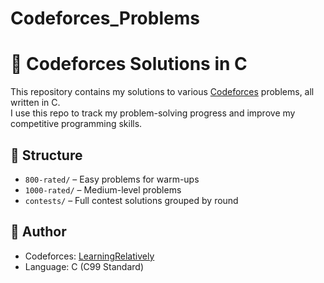 # Codeforces_Problems
# 🚀 Codeforces Solutions in C

This repository contains my solutions to various [Codeforces](https://codeforces.com/) problems, all written in C.  
I use this repo to track my problem-solving progress and improve my competitive programming skills.

## 📁 Structure

- `800-rated/` – Easy problems for warm-ups  
- `1000-rated/` – Medium-level problems  
- `contests/` – Full contest solutions grouped by round

## 🧠 Author

- Codeforces: [LearningRelatively](https://codeforces.com/profile/myhandle)
- Language: C (C99 Standard)

